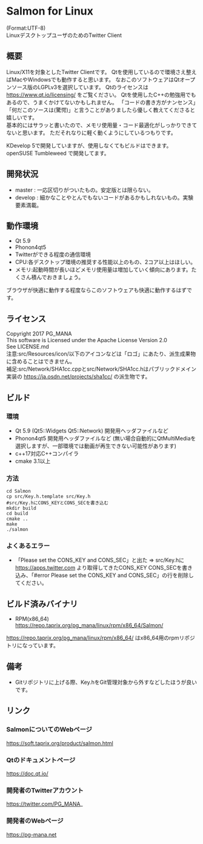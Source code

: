 # Salmon for Linux
(Format:UTF-8)  
LinuxデスクトップユーザのためのTwitter Client
## 概要
Linux/X11を対象としたTwitter Clientです。
Qtを使用しているので環境さえ整えばMacやWindowsでも動作すると思います。
なおこのソフトウェアはQtオープンソース版のLGPLv3を選択しています。
Qtのライセンスは https://www.qt.io/licensing/ をご覧ください。
Qtを使用したC++の勉強用でもあるので、うまくかけてないかもしれません。
「コードの書き方がナンセンス」「何だこのソースは(驚愕)」と言うことがありましたら優しく教えてくださると嬉しいです。  
基本的にはサラッと書いたので、メモリ使用量・コード最適化がしっかりできてないと思います。
ただそれなりに軽く動くようにしているつもりです。

KDevelop 5で開発していますが、使用しなくてもビルドはできます。  
openSUSE Tumbleweed で開発してます。
## 開発状況
* master : 一応区切りがついたもの。安定版とは限らない。
* develop : 細かなことやとんでもないコードがあるかもしれないもの。実験要素満載。

## 動作環境
* Qt 5.9
* Phonon4qt5
* Twitterができる程度の通信環境
* CPU:各デスクトップ環境の推奨する性能以上のもの、2コア以上はほしい。
* メモリ:起動時間が長いほどメモリ使用量は増加していく傾向にあります。たくさん積んでおきましょう。

ブラウザが快適に動作する程度ならこのソフトウェアも快適に動作するはずです。
## ライセンス
Copyright 2017 PG_MANA  
This software is Licensed under the Apache License Version 2.0  
See LICENSE.md  
注意:src/Resources/icon/以下のアイコンなどは「ロゴ」にあたり、派生成果物に含めることはできません。  
補足:src/Network/SHA1cc.cppとsrc/Network/SHA1cc.hはパブリックドメイン実装の https://ja.osdn.net/projects/sha1cc/ の派生物です。  
## ビルド
### 環境
* Qt 5.9 (Qt5::Widgets Qt5::Network) 開発用ヘッダファイルなど
* Phonon4qt5 開発用ヘッダファイルなど  (無い場合自動的にQtMultiMediaを選択しますが、一部環境では動画が再生できない可能性があります)
* c++17対応C++コンパイラ
* cmake  3.1以上

### 方法

```shell
cd Salmon
cp src/Key.h.template src/Key.h
#src/Key.hにCONS_KEYとCONS_SECを書き込む
mkdir build
cd build
cmake ..
make
./salmon
```

### よくあるエラー
* 「Please set the CONS_KEY and CONS_SEC」と出た => src/Key.hに https://apps.twitter.com より取得してきたCONS_KEY CONS_SECを書き込み、「#error  Please set the CONS_KEY and CONS_SEC」の行を削除してください。

## ビルド済みバイナリ
* RPM(x86_64) https://repo.taprix.org/pg_mana/linux/rpm/x86_64/Salmon/

https://repo.taprix.org/pg_mana/linux/rpm/x86_64/ はx86_64用のrpmリポジトリになっています。
## 備考
* Gitリポジトリに上げる際、Key.hをGit管理対象から外すなどしたほうが良いです。

## リンク
### SalmonについてのWebページ
  https://soft.taprix.org/product/salmon.html
### Qtのドキュメントページ
  https://doc.qt.io/
### 開発者のTwitterアカウント
  https://twitter.com/PG_MANA_
### 開発者のWebページ
  https://pg-mana.net
